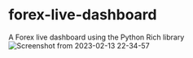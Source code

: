 # forex-live-dashboard
A Forex live dashboard using the Python Rich library
![Screenshot from 2023-02-13 22-34-57](https://user-images.githubusercontent.com/108932082/218579887-0f3eb918-55b9-4ad4-85b8-71d03997ab57.png)
